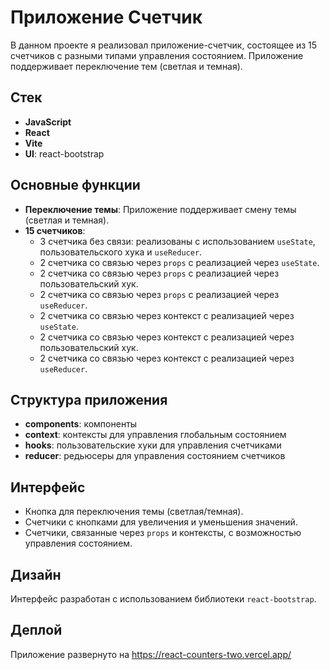 # Приложение Счетчик

В данном проекте я реализовал приложение-счетчик, состоящее из 15 счетчиков с разными типами управления состоянием. Приложение поддерживает переключение тем (светлая и темная).

## Стек

- **JavaScript**
- **React**
- **Vite**
- **UI**: react-bootstrap

## Основные функции

- **Переключение темы**: Приложение поддерживает смену темы (светлая и темная).
- **15 счетчиков**:
  - 3 счетчика без связи: реализованы с использованием `useState`, пользовательского хука и `useReducer`.
  - 2 счетчика со связью через `props` с реализацией через `useState`.
  - 2 счетчика со связью через `props` с реализацией через пользовательский хук.
  - 2 счетчика со связью через `props` с реализацией через `useReducer`.
  - 2 счетчика со связью через контекст с реализацией через `useState`.
  - 2 счетчика со связью через контекст с реализацией через пользовательский хук.
  - 2 счетчика со связью через контекст с реализацией через `useReducer`.

## Структура приложения

- **components**: компоненты
- **context**: контексты для управления глобальным состоянием
- **hooks**: пользовательские хуки для управления счетчиками
- **reducer**: редьюсеры для управления состоянием счетчиков

## Интерфейс

- Кнопка для переключения темы (светлая/темная).
- Счетчики с кнопками для увеличения и уменьшения значений.
- Счетчики, связанные через `props` и контексты, с возможностью управления состоянием.

## Дизайн

Интерфейс разработан с использованием библиотеки `react-bootstrap`.

## Деплой

Приложение развернуто на https://react-counters-two.vercel.app/
